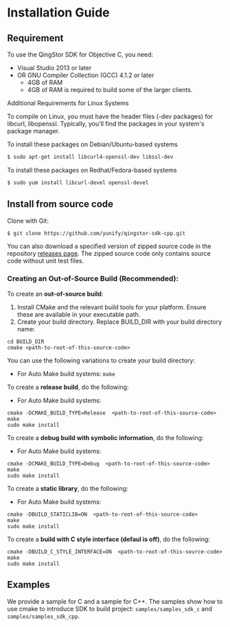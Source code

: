 # Installation Guide

## Requirement

To use the QingStor SDK for Objective C, you need:

* Visual Studio 2013 or later
* OR GNU Compiler Collection (GCC) 4.1.2 or later
    * 4GB of RAM
    * 4GB of RAM is required to build some of the larger clients.

Additional Requirements for Linux Systems

To compile on Linux, you must have the header files (-dev packages) for libcurl, libopenssl. Typically, you'll find the packages in your system's package manager.

To install these packages on Debian/Ubuntu-based systems
``` bash
$ sudo apt-get install libcurl4-openssl-dev libssl-dev
```

To install these packages on Redhat/Fedora-based systems
``` bash
$ sudo yum install libcurl-devel openssl-devel
```


## Install from source code

Clone with Git:

``` bash
$ git clone https://github.com/yunify/qingstor-sdk-cpp.git
```

You can also download a specified version of zipped source code in the repository [releases page](https://github.com/yunify/qingstor-sdk-cpp/releases). The zipped source code only contains source code without unit test files.


### Creating an Out-of-Source Build (Recommended):
To create an **out-of-source build**:
1. Install CMake and the relevant build tools for your platform. Ensure these are available in your executable path.
2. Create your build directory. Replace BUILD_DIR with your build directory name:

```
cd BUILD_DIR
cmake <path-to-root-of-this-source-code>
```

You can use the following variations to create your build directory:
* For Auto Make build systems:
`make`


To create a **release build**, do the following:
* For Auto Make build systems:
```
cmake -DCMAKE_BUILD_TYPE=Release  <path-to-root-of-this-source-code>
make
sudo make install
```

To create a **debug build with symbolic information**, do the following:
* For Auto Make build systems:
```
cmake -DCMAKE_BUILD_TYPE=Debug  <path-to-root-of-this-source-code>
make
sudo make install
```

To create a **static library**, do the following:
* For Auto Make build systems:
```
cmake -DBUILD_STATICLIB=ON  <path-to-root-of-this-source-code>
make
sudo make install
```

To create a **build with C style interface (defaul is off)**, do the following:
```
cmake -DBUILD_C_STYLE_INTERFACE=ON  <path-to-root-of-this-source-code>
make
sudo make install
```

## Examples
We provide a sample for C and a sample for C++. The samples show how to use cmake to introduce SDK to build project:
`samples/samples_sdk_c` and `samples/samples_sdk_cpp`.


